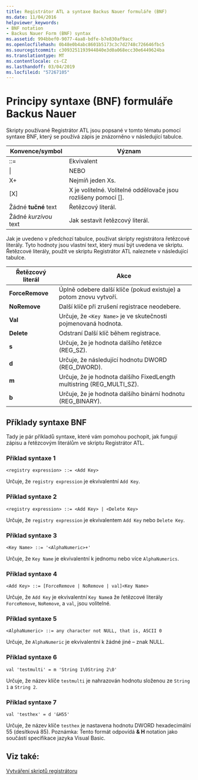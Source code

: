 ```yaml
---
title: Registrátor ATL a syntaxe Backus Nauer formuláře (BNF)
ms.date: 11/04/2016
helpviewer_keywords:
- BNF notation
- Backus Nauer Form (BNF) syntax
ms.assetid: 994bbef0-9077-4aa8-bdfe-b7e830af9acc
ms.openlocfilehash: 0b48e0b4abc8601b5173c3c7d2748c726646fbc5
ms.sourcegitcommit: c3093251193944840e3d0a068ecc30e6449624ba
ms.translationtype: MT
ms.contentlocale: cs-CZ
ms.lasthandoff: 03/04/2019
ms.locfileid: "57267105"
---
```

# <a name="understanding-backus-nauer-form-bnf-syntax"></a>Principy syntaxe (BNF) formuláře Backus Nauer

Skripty používané Registrátor ATL jsou popsané v tomto tématu pomocí syntaxe BNF, který se používá zápis je znázorněno v následující tabulce.

|Konvence/symbol|Význam|
|------------------------|-------------|
|::=|Ekvivalent|
|&#124;|NEBO|
|X+|Nejmíň jeden Xs.|
|[X]|X je volitelné. Volitelné oddělovače jsou rozlišeny pomocí \[].|
|Žádné **tučné** text|Řetězcový literál.|
|Žádné *kurzívou* text|Jak sestavit řetězcový literál.|

Jak je uvedeno v předchozí tabulce, používat skripty registrátora řetězcové literály. Tyto hodnoty jsou vlastní text, který musí být uvedena ve skriptu. Řetězcové literály, použít ve skriptu Registrátor ATL naleznete v následující tabulce.

|Řetězcový literál|Akce|
|--------------------|------------|
|**ForceRemove**|Úplně odebere další klíče (pokud existuje) a potom znovu vytvoří.|
|**NoRemove**|Další klíče při zrušení registrace neodebere.|
|**Val**|Určuje, že `<Key Name>` je ve skutečnosti pojmenovaná hodnota.|
|**Delete**|Odstraní Další klíč během registrace.|
|**s**|Určuje, že je hodnota dalšího řetězce (REG_SZ).|
|**d**|Určuje, že následující hodnotu DWORD (REG_DWORD).|
|**m**|Určuje, že je hodnota dalšího FixedLength multistring (REG_MULTI_SZ).|
|**b**|Určuje, že je hodnota dalšího binární hodnotu (REG_BINARY).|

## <a name="bnf-syntax-examples"></a>Příklady syntaxe BNF

Tady je pár příkladů syntaxe, které vám pomohou pochopit, jak fungují zápisu a řetězcovým literálům ve skriptu Registrátor ATL.

### <a name="syntax-example-1"></a>Příklad syntaxe 1

```
<registry expression> ::= <Add Key>
```

Určuje, že `registry expression` je ekvivalentní `Add Key`.

### <a name="syntax-example-2"></a>Příklad syntaxe 2

```
<registry expression> ::= <Add Key> | <Delete Key>
```

Určuje, že `registry expression` je ekvivalentem `Add Key` nebo `Delete Key`.

### <a name="syntax-example-3"></a>Příklad syntaxe 3

```
<Key Name> ::= '<AlphaNumeric>+'
```

Určuje, že `Key Name` je ekvivalentní k jednomu nebo více `AlphaNumerics`.

### <a name="syntax-example-4"></a>Příklad syntaxe 4

```
<Add Key> ::= [ForceRemove | NoRemove | val]<Key Name>
```

Určuje, že `Add Key` je ekvivalentní `Key Name`a že řetězcové literály `ForceRemove`, `NoRemove`, a `val`, jsou volitelné.

### <a name="syntax-example-5"></a>Příklad syntaxe 5

```
<AlphaNumeric> ::= any character not NULL, that is, ASCII 0
```

Určuje, že `AlphaNumeric` je ekvivalentní k žádné jiné – znak NULL.

### <a name="syntax-example-6"></a>Příklad syntaxe 6

```
val 'testmulti' = m 'String 1\0String 2\0'
```

Určuje, že název klíče `testmulti` je nahrazován hodnotu složenou ze `String 1` a `String 2`.

### <a name="syntax-example-7"></a>Příklad syntaxe 7

```
val 'testhex' = d '&H55'
```

Určuje, že název klíče `testhex` je nastavena hodnotu DWORD hexadecimální 55 (desítková 85). Poznámka: Tento formát odpovídá **& H** notation jako součástí specifikace jazyka Visual Basic.

## <a name="see-also"></a>Viz také:

[Vytváření skriptů registrátoru](../atl/creating-registrar-scripts.md)
